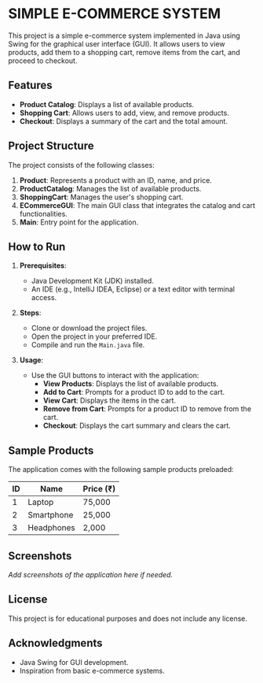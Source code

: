 # SIMPLE E-COMMERCE SYSTEM

This project is a simple e-commerce system implemented in Java using Swing for the graphical user interface (GUI). It allows users to view products, add them to a shopping cart, remove items from the cart, and proceed to checkout.

## Features

- **Product Catalog**: Displays a list of available products.
- **Shopping Cart**: Allows users to add, view, and remove products.
- **Checkout**: Displays a summary of the cart and the total amount.

## Project Structure

The project consists of the following classes:

1. **Product**: Represents a product with an ID, name, and price.
2. **ProductCatalog**: Manages the list of available products.
3. **ShoppingCart**: Manages the user's shopping cart.
4. **ECommerceGUI**: The main GUI class that integrates the catalog and cart functionalities.
5. **Main**: Entry point for the application.

## How to Run

1. **Prerequisites**:
   - Java Development Kit (JDK) installed.
   - An IDE (e.g., IntelliJ IDEA, Eclipse) or a text editor with terminal access.

2. **Steps**:
   - Clone or download the project files.
   - Open the project in your preferred IDE.
   - Compile and run the `Main.java` file.

3. **Usage**:
   - Use the GUI buttons to interact with the application:
     - **View Products**: Displays the list of available products.
     - **Add to Cart**: Prompts for a product ID to add to the cart.
     - **View Cart**: Displays the items in the cart.
     - **Remove from Cart**: Prompts for a product ID to remove from the cart.
     - **Checkout**: Displays the cart summary and clears the cart.

## Sample Products

The application comes with the following sample products preloaded:

| ID | Name        | Price (₹) |
|----|-------------|-----------|
| 1  | Laptop      | 75,000    |
| 2  | Smartphone  | 25,000    |
| 3  | Headphones  | 2,000     |

## Screenshots

*Add screenshots of the application here if needed.*

## License

This project is for educational purposes and does not include any license.

## Acknowledgments

- Java Swing for GUI development.
- Inspiration from basic e-commerce systems.
